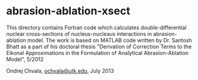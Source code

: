 abrasion-ablation-xsect
=======================

This directory contains Fortran code which calculates double-differential nuclear cross-sections 
of nucleus-nucleaus interactions in abrasion-ablation model. 
The work is based on MATLAB code written by Dr. Santosh Bhatt as a part of his doctoral thesis 
"Derivation of Correction Terms to the Eikonal Approximations in the Formulation of
Analytical Abrasion-Ablation Model", 5/2012

Ondrej Chvala, ochvala@utk.edu, July 2013


